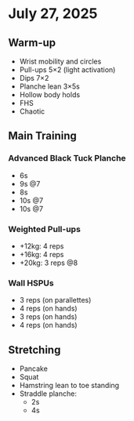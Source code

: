 # July 27, 2025

## Warm-up
- Wrist mobility and circles
- Pull-ups 5×2 (light activation)
- Dips 7×2
- Planche lean 3×5s
- Hollow body holds
- FHS
- Chaotic

## Main Training

### Advanced Black Tuck Planche
- 6s
- 9s @7
- 8s
- 10s @7
- 10s @7

### Weighted Pull-ups
- +12kg: 4 reps
- +16kg: 4 reps
- +20kg: 3 reps @8

### Wall HSPUs
- 3 reps (on parallettes)
- 4 reps (on hands)
- 3 reps (on hands)
- 4 reps (on hands)

## Stretching
- Pancake
- Squat
- Hamstring lean to toe standing
- Straddle planche:
  - 2s
  - 4s